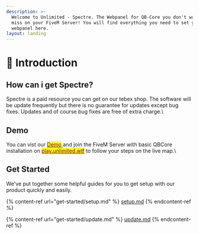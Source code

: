 ```yaml
---
description: >-
  Welcome to Unlimited - Spectre. The Webpanel for QB-Core you don't want to
  miss on your FiveM Server! You will find everything you need to set your
  webpanel here.
layout: landing
---
```


# 👋 Introduction

## How can i get Spectre?

Spectre is a paid resource you can get on our tebex shop. The software will be update frequently but there is no guarantee for updates except bug fixes. Updates and of course bug fixes are free of extra charge.\


## Demo

You can vist our [<mark style="color:purple;">Demo</mark> ](https://demo.unlimited.wtf/)and join the FiveM Server with basic QBCore installation on [<mark style="color:purple;">play.unlimited.wtf</mark>](fivem://connect/play.unlimited.wtf) to follow your steps on the live map.\


## Get Started

We've put together some helpful guides for you to get setup with our product quickly and easily.

{% content-ref url="get-started/setup.md" %}
[setup.md](get-started/setup.md)
{% endcontent-ref %}

{% content-ref url="get-started/update.md" %}
[update.md](get-started/update.md)
{% endcontent-ref %}
